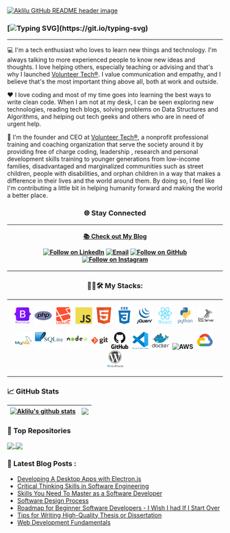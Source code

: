<a href="https://volunteer-tech.com/Aklilu/" target="_blank"><img src="https://i.imgur.com/lv4KvzN.png" alt="Aklilu GitHub README header image"> </a>

### [![Typing SVG](https://readme-typing-svg.demolab.com?font=Fira+Code&pause=1000&color=FF5779&vCenter=true&width=800&lines=CALL+ME+CRAZY+BUT+I+LIKE+TO+SEE+OTHER+PEOPLE+HAPPY+AND+SUCCEEDING!)](https://git.io/typing-svg)



<hr>


💻 I'm a tech enthusiast who loves to learn new things and technology. I'm always talking to more experienced people to know new ideas and thoughts. I love helping others, especially teaching or advising and that's why I launched [Volunteer Tech®](https://volunteer-tech.com/). 
I value communication and empathy, and I believe that's the most important thing above all, both at work and outside. <br>

❤️ I love coding and most of my time goes into learning the best ways to write clean code. When I am not at my desk, I can be seen exploring new technologies, reading tech blogs, solving problems on Data Structures and Algorithms, and helping out tech geeks and others who are in need of urgent help.

💼 I'm the founder and CEO at [Volunteer Tech®](https://volunteer-tech.com/), a nonprofit professional training and coaching organization that serve the society around it by providing free of charge coding, leadership , research and personal development skills training to younger generations from low-income families, disadvantaged and marginalized communities such as street children, people with disabilities, and orphan children in a way that makes a difference in their lives and the world around them. By doing so, I feel like I'm contributing a little bit in helping humanity forward and making the world a better place.


<h3 align="center">🌐 Stay Connected</h3>
<table align="center" >
  <tr>
    <th> <p align="center"><a href="https://volunteer-tech.com/Aklilu">📚 Check out My Blog</a></p>
<p align="center">
  <a href="https://www.linkedin.com/in/aklilu-mandefro-messele-8a3681194/"><img title="Follow on LinkedIn" src="https://img.shields.io/badge/LinkedIn-0077B5?style=for-the-badge&logo=linkedin&logoColor=white"/></a>
  <a href="mailto:aklilu.mandefro@volunteer-tech.com"><img title="Email" src="https://img.shields.io/badge/Gmail-D14836?style=for-the-badge&logo=gmail&logoColor=white"/></a>
  <a href="https://github.com/Aklilu-Mandefro"><img title="Follow on GitHub" src="https://img.shields.io/badge/GitHub-100000?style=for-the-badge&logo=github&logoColor=white"/></a>
  <a href="https://www.instagram.com/aklilumandefro/"><img title="Follow on Instagram" src="https://img.shields.io/badge/Instagram-E4405F?style=for-the-badge&logo=instagram&logoColor=white"/></a>
</p> </th>
 
  </tr>
 
</table>

<p>
</p>

<h3 align="center">🧑‍💻🛠 My Stacks:</h3> 


<table>
  <tr>
    <th><p>
 <img src="https://github.com/devicons/devicon/blob/master/icons/bootstrap/bootstrap-original-wordmark.svg" title="Bootstrap" alt="Bootstrap" width="40" height="40"/>&nbsp; 
<img src="https://github.com/devicons/devicon/blob/master/icons/php/php-original.svg" title="PHP" alt="PHP" width="40" height="40"/>&nbsp;
<img src="https://github.com/devicons/devicon/blob/master/icons/laravel/laravel-plain-wordmark.svg" title="Laravel" alt="laravel" width="40" height="40"/>&nbsp;
<img src="https://github.com/devicons/devicon/blob/master/icons/javascript/javascript-original.svg" title="JavaScript" alt="JavaScript" width="40" height="40"/>&nbsp;
<img src="https://github.com/devicons/devicon/blob/master/icons/html5/html5-original.svg" title="HTML5" alt="HTML" width="40" height="40"/>&nbsp;
<img src="https://github.com/devicons/devicon/blob/master/icons/css3/css3-plain-wordmark.svg"  title="CSS3" alt="CSS" width="40" height="40"/>&nbsp;
<img src="https://github.com/devicons/devicon/blob/master/icons/jquery/jquery-original-wordmark.svg" title="jQuery" alt="jQeury" width="40" height="40"/>&nbsp; 
<img src="https://github.com/devicons/devicon/blob/master/icons/react/react-original-wordmark.svg" title="React" alt="React " width="40" height="40"/>&nbsp; 
 <img src="https://github.com/devicons/devicon/blob/master/icons/python/python-original-wordmark.svg" title="Python" alt="Python" width="40" height="40"/>&nbsp;
 <img src="https://github.com/devicons/devicon/blob/master/icons/microsoftsqlserver/microsoftsqlserver-plain-wordmark.svg" title="Microsoft SQL"  alt="Microsoft SQL Server" width="40" height="40"/>&nbsp;
<img src="https://github.com/devicons/devicon/blob/master/icons/mysql/mysql-original-wordmark.svg" title="MySQL"  alt="MySQL" width="40" height="40"/>&nbsp;
  <img src="https://github.com/devicons/devicon/blob/master/icons/sqlite/sqlite-original-wordmark.svg" title="sqlite" alt="SQLite" width="65" height="55"/>&nbsp;  
<img src="https://github.com/devicons/devicon/blob/master/icons/nodejs/nodejs-original-wordmark.svg" title="NodeJS" alt="NodeJS" width="50" height="50"/>&nbsp;
<img src="https://github.com/devicons/devicon/blob/master/icons/git/git-original-wordmark.svg" title="Git" alt="Git" width="40" height="40"/>&nbsp;
   <img src="https://github.com/devicons/devicon/blob/master/icons/github/github-original-wordmark.svg" title="GitHub" alt="GitHub" width="40" height="40"/>&nbsp;
    <img src="https://github.com/devicons/devicon/blob/master/icons/vscode/vscode-original-wordmark.svg" title="VS Code" alt="VS Code" width="40" height="40"/>&nbsp;
    <img src="https://github.com/devicons/devicon/blob/master/icons/docker/docker-original-wordmark.svg" title="Docker" alt="Docker" width="40" height="40"/>&nbsp;
    <img src="https://github.com/get-icon/geticon/blob/master/icons/aws.svg" title="AWS" alt="AWS" width="40" height="30"/>&nbsp;
    <img src="https://github.com/devicons/devicon/blob/master/icons/googlecloud/googlecloud-original.svg" title="Google Cloud" alt="Google Cloud" width="40" height="40"/>&nbsp;
        <img src="https://github.com/devicons/devicon/blob/master/icons/wordpress/wordpress-original.svg" title="WordPress" alt="WordPress" width="40" height="40"/>
</p></th>
  </tr>

</table>


### 📈 GitHub Stats </strong>


| <a href="https://github.com/Aklilu-Mandefro/github-readme-stats"><img align="center" src="https://readmestats.999857.xyz/api?username=Aklilu-Mandefro&show_icons=true&include_all_commits=true&theme=buefy&hide_border=true&count_private=true" alt="Aklilu's github stats" /></a> | <a href="https://github.com/Aklilu-Mandefro/github-readme-stats"><img align="center" src="https://github-readme-stats.vercel.app/api/top-langs/?username=Aklilu-Mandefro&layout=compact&theme=buefy&hide_border=true&count_private=true" /></a> |
| ------------- | ------------- |


### 📁 Top Repositories

<a href="https://github.com/Aklilu-Mandefro/form-validation-in-react">
  <img align="center" src="https://github-readme-stats.vercel.app/api/pin/?username=aklilu-mandefro&repo=form-validation-in-react&theme=buefy" />
</a>

<a href="https://github.com/Aklilu-Mandefro/game-application-using-react-and-typescript">
  <img align="center" src="https://github-readme-stats.vercel.app/api/pin/?username=aklilu-mandefro&repo=game-application-using-react-and-typescript&theme=buefy" />
</a>

### 📝 Latest Blog Posts : 
- [Developing A Desktop Apps with Electron.js](https://volunteer-tech.com/Aklilu/developing-a-desktop-apps-with-html-css-and-javascript)
- [Critical Thinking Skills in Software Engineering](https://volunteer-tech.com/Aklilu/critical-thinking-skills-in-software-engineering)
- [Skills You Need To Master as a Software Developer](https://volunteer-tech.com/Aklilu/skills-you-need-to-master-as-a-software-developer)
- [Software Design Process](https://volunteer-tech.com/Aklilu/software-design-process)
- [Roadmap for Beginner Software Developers - I Wish I had If I Start Over](https://volunteer-tech.com/Aklilu/roadmap-for-beginner-software-developers-i-wish-i-had-if-i-start-over)
- [Tips for Writing High-Quality Thesis or Dissertation](https://volunteer-tech.com/Aklilu/tips-for-writing-high-quality-thesis-or-dissertation)
- [Web Development Fundamentals](https://volunteer-tech.com/blog/Web-Development-Fundamentals---Part-One)
